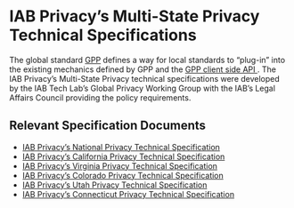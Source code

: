 <h1>IAB Privacy&rsquo;s Multi-State Privacy Technical Specifications</h1>
<p>The global standard <a href="https://github.com/InteractiveAdvertisingBureau/Global-Privacy-Platform" target="_blank" rel="noopener">GPP</a> defines a way for local standards to &ldquo;plug-in&rdquo; into the existing mechanics defined by GPP and the <a href="https://github.com/InteractiveAdvertisingBureau/Global-Privacy-Platform/blob/main/Core/CMP%20API%20specification" target="_blank" rel="noopener">GPP client side API </a>. The IAB Privacy&rsquo;s Multi-State Privacy technical specifications were developed by the IAB Tech Lab&rsquo;s Global Privacy Working Group with the IAB&rsquo;s Legal Affairs Council providing the policy requirements.&nbsp;</p>
<h2>Relevant Specification Documents</h2>
<ul>
<li><a href="https://github.com/InteractiveAdvertisingBureau/Global-Privacy-Platform/tree/main/Sections/US-National" target="_blank" rel="noopener">IAB Privacy&rsquo;s National Privacy Technical Specification</a></li>
<li><a href="https://github.com/InteractiveAdvertisingBureau/Global-Privacy-Platform/tree/main/Sections/US-States/CA" target="_blank" rel="noopener">IAB Privacy&rsquo;s California Privacy Technical Specification</a></li>
<li><a href="https://github.com/InteractiveAdvertisingBureau/Global-Privacy-Platform/tree/main/Sections/US-States/VA" target="_blank" rel="noopener">IAB Privacy&rsquo;s Virginia Privacy Technical Specification</a></li>
<li><a href="https://github.com/InteractiveAdvertisingBureau/Global-Privacy-Platform/tree/main/Sections/US-States/CO" target="_blank" rel="noopener">IAB Privacy&rsquo;s Colorado Privacy Technical Specification</a></li>
<li><a href="https://github.com/InteractiveAdvertisingBureau/Global-Privacy-Platform/tree/main/Sections/US-States/UT" target="_blank" rel="noopener">IAB Privacy&rsquo;s Utah Privacy Technical Specification</a></li>
<li><a href="https://github.com/InteractiveAdvertisingBureau/Global-Privacy-Platform/tree/main/Sections/US-States/CT" target="_blank" rel="noopener">IAB Privacy&rsquo;s Connecticut Privacy Technical Specification</a></li>
</ul>
